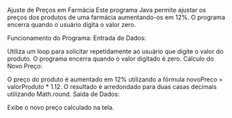 Ajuste de Preços em Farmácia
Este programa Java permite ajustar os preços dos produtos de uma farmácia aumentando-os em 12%. O programa encerra quando o usuário digita o valor zero.

Funcionamento do Programa:
Entrada de Dados:

Utiliza um loop para solicitar repetidamente ao usuário que digite o valor do produto.
O programa encerra quando o valor digitado é zero.
Cálculo do Novo Preço:

O preço do produto é aumentado em 12% utilizando a fórmula novoPreco = valorProduto * 1.12.
O resultado é arredondado para duas casas decimais utilizando Math.round.
Saída de Dados:

Exibe o novo preço calculado na tela.